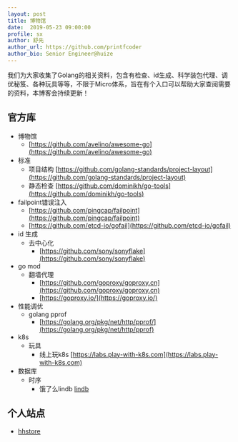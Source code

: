 ```yaml
---
layout: post
title: 博物馆
date:  2019-05-23 09:00:00
profile: sx
author: 舒先
author_url: https://github.com/printfcoder
author_bio: Senior Engineer@huize
---
```


我们为大家收集了Golang的相关资料，包含有检查、id生成、科学装包代理、调优秘笈、各种玩具等等，不限于Micro体系，旨在有个入口可以帮助大家查阅需要的资料，本博客会持续更新！

## 官方库

- 博物馆
  - [https://github.com/avelino/awesome-go](https://github.com/avelino/awesome-go)
- 标准
  - 项目结构 [https://github.com/golang-standards/project-layout](https://github.com/golang-standards/project-layout)
  - 静态检查 [https://github.com/dominikh/go-tools](https://github.com/dominikh/go-tools)
- failpoint错误注入
  - [https://github.com/pingcap/failpoint](https://github.com/pingcap/failpoint)
  - [https://github.com/etcd-io/gofail](https://github.com/etcd-io/gofail)
- id 生成
  - 去中心化
    - [https://github.com/sony/sonyflake](https://github.com/sony/sonyflake)
- go mod
  - 翻墙代理 
    - [https://github.com/goproxy/goproxy.cn](https://github.com/goproxy/goproxy.cn)
    - [https://goproxy.io/](https://goproxy.io/)
- 性能调优
  - golang pprof
    - [https://golang.org/pkg/net/http/pprof/](https://golang.org/pkg/net/http/pprof)
- k8s
  - 玩具
    - 线上玩k8s [https://labs.play-with-k8s.com](https://labs.play-with-k8s.com)
- 数据库
  - 时序
    - 饿了么lindb [lindb](https://github.com/eleme/lindb)
    
## 个人站点

- [hhstore](https://github.com/hhstore/blog)